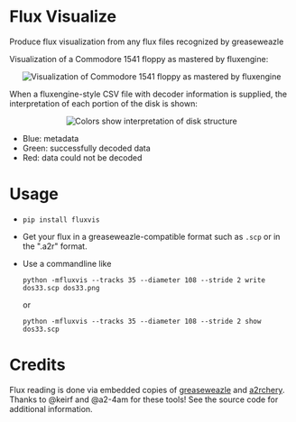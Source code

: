 <!--
SPDX-FileCopyrightText: 2022 Jeff Epler for Adafruit Industries

SPDX-License-Identifier: CC-BY-4.0
-->

# Flux Visualize

Produce flux visualization from any flux files recognized by greaseweazle

Visualization of a Commodore 1541 floppy as mastered by fluxengine:

<p align="center"
   
![Visualization of Commodore 1541 floppy as mastered by fluxengine](https://github.com/adafruit/fluxvis/raw/main/etc/disk.jpg)
</p>

When a fluxengine-style CSV file with decoder information is supplied, the interpretation of each portion of the disk is shown:
<p align="center"
   
![Colors show interpretation of disk structure](https://github.com/adafruit/fluxvis/raw/main/etc/diskcolor.jpg)
</p>

 * Blue: metadata
 * Green: successfully decoded data
 * Red: data could not be decoded

# Usage
 * `pip install fluxvis`

 * Get your flux in a greaseweazle-compatible format such as `.scp` or in the ".a2r" format.

 * Use a commandline like
   ```
   python -mfluxvis --tracks 35 --diameter 108 --stride 2 write dos33.scp dos33.png
   ```
   or
   ```
   python -mfluxvis --tracks 35 --diameter 108 --stride 2 show dos33.scp
   ```

# Credits

Flux reading is done via embedded copies of
[greaseweazle](https://github.com/keirf/greaseweazle) and
[a2rchery](https://github.com/a2-2am/a2rchery).  Thanks to @keirf and @a2-4am
for these tools!  See the source code for additional information.
